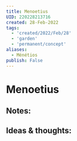 ```yaml
---
title: Menoetius
UID: 220228213716
created: 28-Feb-2022
tags:
  - 'created/2022/Feb/28'
  - 'garden'
  - 'permanent/concept'
aliases:
  - Ménétios
publish: False
---
```

# Menoetius

## Notes:


## Ideas & thoughts:


